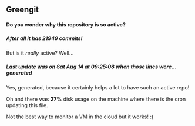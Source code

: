 ## Greengit

#### Do you wonder why this repository is so active?

##### After all it has 21949 commits!

But is it *really* active? Well...

##### Last update was on Sat Aug 14 at 09:25:08 when those lines were... generated

Yes, generated, because it certainly helps a lot to have such an active repo!

Oh and there was **27%** disk usage on the machine
where there is the cron updating this file.

Not the best way to monitor a VM in the cloud but it works! :)
